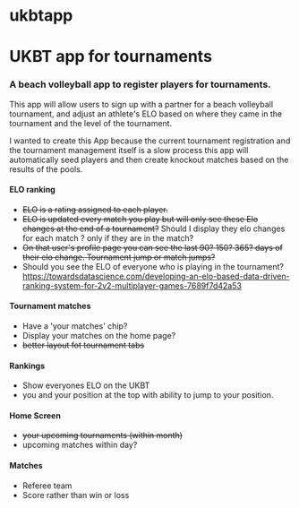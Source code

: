 # ukbtapp
UKBT app for tournaments
=======
### A beach volleyball app to register players for tournaments.

This app will allow users to sign up with a partner for a beach volleyball tournament, and adjust an athlete's ELO based on where they came in the tournament and the level of the tournament.

I wanted to create this App because the current tournament registration and the tournament management itself is a slow process this app will automatically seed players and then create knockout matches based on the results of the pools.

#### ELO ranking 
- ~~ELO is a rating assigned to each player.~~
- ~~ELO is updated every match you play but will only see these Elo changes at the end of a tournament?~~ Should I display they elo changes for each match ? only if they are in the match?
- ~~On that user's profile page you can see the last 90? 150? 365? days of their elo change. Tournament jump or match jumps?~~
- Should you see the ELO of everyone who is playing in the tournament?
https://towardsdatascience.com/developing-an-elo-based-data-driven-ranking-system-for-2v2-multiplayer-games-7689f7d42a53

#### Tournament matches
- Have a 'your matches' chip?
- Display your matches on the home page?
- ~~better layout fot tournament tabs~~

#### Rankings
- Show everyones ELO on the UKBT
- you and your position at the top with ability to jump to your position.

#### Home Screen
- ~~your upcoming tournaments (within month)~~
- upcoming matches within day?

#### Matches
- Referee team
- Score rather than win or loss
